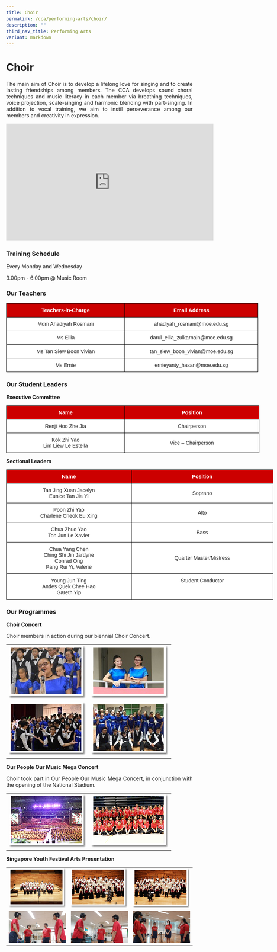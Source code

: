 ```yaml
---
title: Choir
permalink: /cca/performing-arts/choir/
description: ""
third_nav_title: Performing Arts
variant: markdown
---
```

# **Choir**

<p style="text-align: justify;">The main aim of Choir is to develop a lifelong love for singing and to create lasting friendships among members. The CCA develops sound choral techniques and music literacy in each member via breathing techniques, voice projection, scale-singing and harmonic blending with part-singing. In addition to vocal training, we aim to instil perseverance among our members and creativity in expression.</p>

<iframe allowfullscreen="" allow="accelerometer; autoplay; clipboard-write; encrypted-media; gyroscope; picture-in-picture; web-share" frameborder="0" title="YouTube video player" src="https://www.youtube.com/embed/6GmgW5g8LnE" height="315" width="560"></iframe>

### **Training Schedule**  

Every Monday and Wednesday

3.00pm - 6.00pm @ Music Room

### **Our Teachers**

<style type="text/css">
.tg  {border-collapse:collapse;border-spacing:0;}
.tg td{border-color:black;border-style:solid;border-width:1px;font-family:Arial, sans-serif;font-size:14px;
  overflow:hidden;padding:10px 5px;word-break:normal;}
.tg th{border-color:black;border-style:solid;border-width:1px;font-family:Arial, sans-serif;font-size:14px;
  font-weight:normal;overflow:hidden;padding:10px 5px;word-break:normal;}
.tg .tg-xu5m{background-color:#C00;color:#FFF;font-weight:bold;text-align:center;vertical-align:top}
.tg .tg-lygy{background-color:#FFF;color:#222;text-align:center;vertical-align:top}
.tg .tg-a3j2{background-color:#FFF;color:#222;text-align:center;vertical-align:middle}
</style>
<table class="tg" style="undefined;table-layout: fixed; width: 700px">
<colgroup>
<col style="width: 320px">
<col style="width: 360px">
</colgroup>
<thead>
  <tr>
    <th class="tg-xu5m">Teachers-in-Charge</th>
    <th class="tg-xu5m">Email Address</th>
  </tr>
</thead>
<tbody>
  <tr>
    <td class="tg-lygy">Mdm Ahadiyah Rosmani<span style="color:#222;background-color:transparent"> </span></td>
    <td class="tg-lygy">ahadiyah_rosmani@moe.edu.sg<span style="color:#222;background-color:transparent"> </span></td>
  </tr>
	  <tr>
    <td class="tg-a3j2"><span style="color:#222;background-color:transparent">Ms Ellia </span></td>
    <td class="tg-a3j2"><span style="color:#222;background-color:transparent">darul_ellia_zulkarnain@moe.edu.sg </span></td>
  </tr>
  <tr>
    <td class="tg-a3j2"><span style="color:#222;background-color:transparent"> Ms Tan Siew Boon Vivian</span></td>
    <td class="tg-a3j2"><span style="color:#222;background-color:transparent">tan_siew_boon_vivian@moe.edu.sg </span></td>
  </tr>
  <tr>
    <td class="tg-a3j2"><span style="color:#222;background-color:transparent">Ms Ernie </span></td>
    <td class="tg-a3j2"><span style="color:#222;background-color:transparent"> ernieyanty_hasan@moe.edu.sg </span></td>
  </tr>

</tbody>
</table>

### **Our Student Leaders**

**Executive Committee**

<style type="text/css">
.tg  {border-collapse:collapse;border-spacing:0;}
.tg td{border-color:black;border-style:solid;border-width:1px;font-family:Arial, sans-serif;font-size:14px;
  overflow:hidden;padding:10px 5px;word-break:normal;}
.tg th{border-color:black;border-style:solid;border-width:1px;font-family:Arial, sans-serif;font-size:14px;
  font-weight:normal;overflow:hidden;padding:10px 5px;word-break:normal;}
.tg .tg-3lre{background-color:#FFF;color:#F00;text-align:center;vertical-align:top}
.tg .tg-xu5m{background-color:#C00;color:#FFF;font-weight:bold;text-align:center;vertical-align:top}
.tg .tg-a3j2{background-color:#FFF;color:#222;text-align:center;vertical-align:middle}
</style>
<table class="tg" style="undefined;table-layout: fixed; width: 700px">
<colgroup>
<col style="width: 320px">
<col style="width: 363px">
</colgroup>
<thead>
  <tr>
    <th class="tg-xu5m">Name</th>
    <th class="tg-xu5m">Position</th>
  </tr>
</thead>
<tbody>
  <tr>
    <td class="tg-a3j2"><span style="color:#222;background-color:transparent">Renji Hoo Zhe Jia</span></td>
    <td class="tg-a3j2"><span style="color:#222;background-color:transparent">Chairperson</span></td>
  </tr>
  <tr>
    <td class="tg-3lre"><span style="color:#222;background-color:transparent">Kok Zhi Yao</span><br><span style="color:#222;background-color:transparent">Lim Liew Le Estella </span><br></td>
    <td class="tg-a3j2"><span style="color:#222;background-color:transparent">Vice – Chairperson</span></td>
  </tr>
</tbody></table>

**Sectional Leaders**

<style type="text/css">
.tg  {border-collapse:collapse;border-spacing:0;}
.tg td{border-color:black;border-style:solid;border-width:1px;font-family:Arial, sans-serif;font-size:14px;
  overflow:hidden;padding:10px 5px;word-break:normal;}
.tg th{border-color:black;border-style:solid;border-width:1px;font-family:Arial, sans-serif;font-size:14px;
  font-weight:normal;overflow:hidden;padding:10px 5px;word-break:normal;}
.tg .tg-3lre{background-color:#FFF;color:#F00;text-align:center;vertical-align:top}
.tg .tg-xu5m{background-color:#C00;color:#FFF;font-weight:bold;text-align:center;vertical-align:top}
.tg .tg-a3j2{background-color:#FFF;color:#222;text-align:center;vertical-align:middle}
.tg .tg-lygy{background-color:#FFF;color:#222;text-align:center;vertical-align:top}
</style>
<table class="tg" style="undefined;table-layout: fixed; width: 722px">
<colgroup>
<col style="width: 338px">
<col style="width: 384px">
</colgroup>
<thead>
  <tr>
    <th class="tg-xu5m">Name</th>
    <th class="tg-xu5m">Position</th>
  </tr>
</thead>
  <tbody><tr>
    <td class="tg-a3j2"><span style="color:#222;background-color:transparent">Tan Jing Xuan Jacelyn</span><br><span style="color:#222;background-color:transparent">Eunice Tan Jia Yi </span></td>
    <td class="tg-a3j2"><span style="color:#222;background-color:transparent">Soprano</span></td>
  </tr>
  <tr>
    <td class="tg-lygy">Poon Zhi Yao<br>Charlene Cheok Eu Xing <br></td>
    <td class="tg-a3j2"><span style="color:#222;background-color:transparent">Alto</span></td>
  </tr>
  <tr>
    <td class="tg-3lre"><span style="color:#222;background-color:transparent">Chua Zhuo Yao</span><br><span style="color:#222;background-color:transparent">Toh Jun Le Xavier</span><br></td>
    <td class="tg-a3j2"><span style="color:#222;background-color:transparent">Bass </span></td>
  </tr>
  <tr>
    <td class="tg-lygy">    <span style="color:#222;background-color:transparent">Chua Yang Chen</span><br><span style="color:#222;background-color:transparent">Ching Shi Jin Jardyne</span><br><span style="color:#222;background-color:transparent">Conrad Ong</span><br><span style="color:#222;background-color:transparent">Pang Rui Yi, Valerie</span><br></td>
    <td class="tg-a3j2"><span style="color:#222;background-color:transparent">Quarter Master/Mistress</span></td>
  </tr>
  <tr>
    <td class="tg-3lre"><span style="color:#222;background-color:transparent">Young Jun Ting </span><br><span style="color:#222;background-color:transparent">Andes Quek Chee Hao</span><br><span style="color:#222;background-color:transparent">Gareth Yip</span><br></td>
    <td class="tg-3lre"><span style="color:#222;background-color:transparent">Student Conductor </span></td>
  </tr>
</tbody></table>

### **Our Programmes**

**Choir Concert**

<p style="text-align: justify;">Choir members in action during our biennial Choir Concert.</p>

|   |   |   
|:---:|:---:|
| ![](/images/Cca/Choir/DSC_0798.jpg)   | <img src="/images/Cca/Choir/MJR%20Student%20Leaders-0245.jpg" style="width:%">   |
|![](/images/Cca/Choir/DSC_0584.jpg) |![](/images/Cca/Choir/choir.jpg)   |

**Our People Our Music Mega Concert**

<p style="text-align: justify;">Choir took part in Our People Our Music Mega Concert, in conjunction with the opening of the National Stadium.</p>

|   |   | 
|:---:|:---:|
|  ![](/images/Cca/Choir/choir06.png)   | ![](/images/Cca/Choir/choir07.png)     |  

**Singapore Youth Festival Arts Presentation**

|   |   |   |
|:---:|:---:|:---:|
| ![](/images/Cca/Choir/choir08.png) 	  | ![](/images/Cca/Choir/choir09.png)	 |    ![](/images/Cca/Choir/choir10.png)  	|
| ![](/images/Cca/Choir/Recording1.jpg)   |![](/images/Cca/Choir/Recording3.jpg)  	  |   ![](/images/Cca/Choir/Recording4.jpg)	| |
